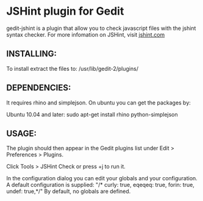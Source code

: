 # JSHint plugin for Gedit
gedit-jshint is a plugin that allow you to check javascript files with the jshint syntax checker.
For more infomation on JSHint, visit [jshint.com](http://jshint.com)

## INSTALLING:

To install extract the files to: /usr/lib/gedit-2/plugins/

## DEPENDENCIES:

It requires rhino and simplejson. On ubuntu you can get the packages by:

Ubuntu 10.04 and later:
    sudo apt-get install rhino python-simplejson

## USAGE:

The plugin should then appear in the Gedit plugins list under Edit > Preferences > Plugins.

Click Tools > JSHint Check or press <Shift><CTRL>+j to run it.

In the configuration dialog you can edit your globals and your configuration. A default configuration is supplied:
    "/* curly: true, eqeqeq: true, forin: true, undef: true,*/"
By default, no globals are defined.

